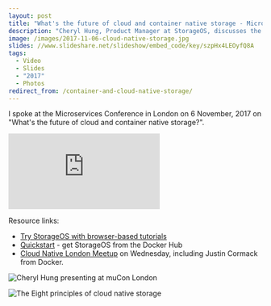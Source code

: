 ```yaml
---
layout: post
title: "What's the future of cloud and container native storage - Microservices conference"
description: "Cheryl Hung, Product Manager at StorageOS, discusses the future of storage with Kubernetes and cloud native."
image: /images/2017-11-06-cloud-native-storage.jpg
slides: //www.slideshare.net/slideshow/embed_code/key/szpHx4LEOyfQ8A
tags:
  - Video
  - Slides
  - "2017"
  - Photos
redirect_from: /container-and-cloud-native-storage/
---
```


I spoke at the Microservices Conference in London on 6 November, 2017 on "What's the future of cloud and container native storage?".

<div class="video-wrapper">
    <iframe src="https://player.vimeo.com/video/241538232" frameborder="0" allowfullscreen></iframe>
</div>

Resource links:
* [Try StorageOS with browser-based tutorials](https://my.storageos.com/main/tutorials)
* [Quickstart](https://storageos.com/install) - get StorageOS from the Docker Hub
* [Cloud Native London Meetup](https://meetup.com/Cloud-Native-London) on Wednesday, including Justin Cormack from Docker.

![Cheryl Hung presenting at muCon London]({{site.baseurl}}/images/presenting.jpg)

![The Eight principles of cloud native storage]({{site.baseurl}}/images/8-principles.jpg)
